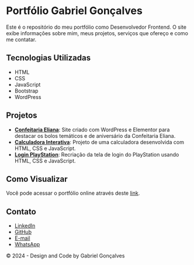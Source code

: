 # Portfólio Gabriel Gonçalves

Este é o repositório do meu portfólio como Desenvolvedor Frontend. O site exibe informações sobre mim, meus projetos, serviços que ofereço e como me contatar.

## Tecnologias Utilizadas

- HTML
- CSS
- JavaScript
- Bootstrap
- WordPress

## Projetos

- **[Confeitaria Eliana](https://confeitariaeliana.com.br/)**: Site criado com WordPress e Elementor para destacar os bolos temáticos e de aniversário da Confeitaria Eliana.
- **[Calculadora Interativa](https://gabriellsv.github.io/calculator/)**: Projeto de uma calculadora desenvolvida com HTML, CSS e JavaScript.
- **[Login PlayStation](https://gabriellsv.github.io/login-playstation/)**: Recriação da tela de login do PlayStation usando HTML, CSS e JavaScript.

## Como Visualizar

Você pode acessar o portfólio online através deste [link](https://gabriellsv.github.io/portifolio/).

## Contato

- [LinkedIn](https://www.linkedin.com/in/gabriellsv/)
- [GitHub](https://github.com/gabriellsv)
- [E-mail](mailto:gabrelgoncalves80@hotmail.com)
- [WhatsApp](https://wa.me/5531982269992)

© 2024 - Design and Code by Gabriel Gonçalves
